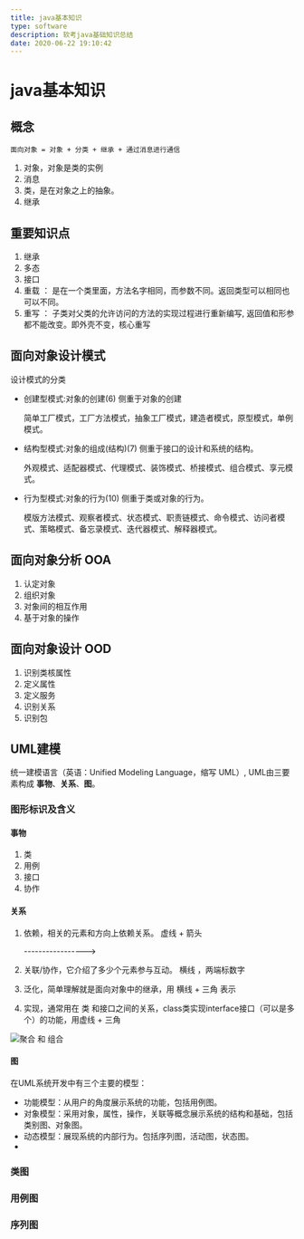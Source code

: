 ```yaml
---
title: java基本知识
type: software
description: 软考java基础知识总结
date: 2020-06-22 19:10:42
---
```


# java基本知识

## 概念

    面向对象 = 对象 + 分类 + 继承 + 通过消息进行通信

1. 对象，对象是类的实例
2. 消息
3. 类，是在对象之上的抽象。
4. 继承

## 重要知识点

1. 继承
2. 多态
3. 接口
4. 重载 ： 是在一个类里面，方法名字相同，而参数不同。返回类型可以相同也可以不同。
5. 重写 ： 子类对父类的允许访问的方法的实现过程进行重新编写, 返回值和形参都不能改变。即外壳不变，核心重写

## 面向对象设计模式

设计模式的分类

* 创建型模式:对象的创建(6) 侧重于对象的创建

    简单工厂模式，工厂方法模式，抽象工厂模式，建造者模式，原型模式，单例模式。

* 结构型模式:对象的组成(结构)(7)  侧重于接口的设计和系统的结构。

    外观模式、适配器模式、代理模式、装饰模式、桥接模式、组合模式、享元模式。

* 行为型模式:对象的行为(10)  侧重于类或对象的行为。

    模版方法模式、观察者模式、状态模式、职责链模式、命令模式、访问者模式、策略模式、备忘录模式、迭代器模式、解释器模式。

## 面向对象分析 OOA

1. 认定对象
2. 组织对象
3. 对象间的相互作用
4. 基于对象的操作

## 面向对象设计 OOD

1. 识别类核属性
2. 定义属性
3. 定义服务
4. 识别关系
5. 识别包


## UML建模

统一建模语言（英语：Unified Modeling Language，缩写 UML）, UML由三要素构成 **事物**、**关系**、**图**。


### 图形标识及含义

#### 事物
1. 类
2. 用例
3. 接口
4. 协作
   
#### 关系

1. 依赖，相关的元素和方向上依赖关系。 虚线 + 箭头
   
    ----------------->

2. 关联/协作，它介绍了多少个元素参与互动。 横线 ，两端标数字
3. 泛化，简单理解就是面向对象中的继承，用 横线 + 三角 表示
4. 实现，通常用在 类 和接口之间的关系，class类实现interface接口（可以是多个）的功能，用虚线 + 三角

![聚合 和 组合](/images/juhe.png)


#### 图

在UML系统开发中有三个主要的模型：

* 功能模型：从用户的角度展示系统的功能，包括用例图。
* 对象模型：采用对象，属性，操作，关联等概念展示系统的结构和基础，包括类别图、对象图。
* 动态模型：展现系统的内部行为。包括序列图，活动图，状态图。
* 
### 类图

### 用例图

### 序列图